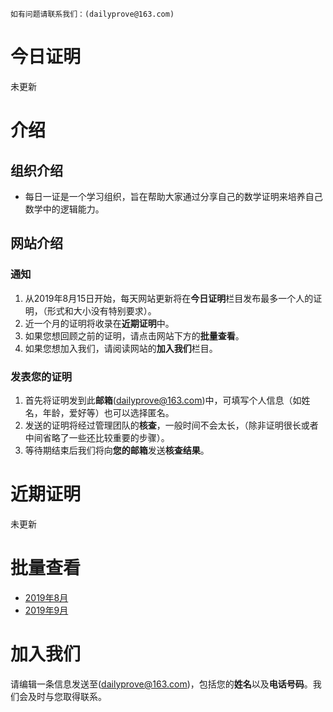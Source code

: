 ``
如有问题请联系我们：(dailyprove@163.com)
``
# 今日证明
未更新
# 介绍
## 组织介绍
- 每日一证是一个学习组织，旨在帮助大家通过分享自己的数学证明来培养自己数学中的逻辑能力。

## 网站介绍
### 通知
1. 从2019年8月15日开始，每天网站更新将在**今日证明**栏目发布最多一个人的证明，（形式和大小没有特别要求）。
1. 近一个月的证明将收录在**近期证明**中。
1. 如果您想回顾之前的证明，请点击网站下方的**批量查看**。
1. 如果您想加入我们，请阅读网站的**加入我们**栏目。
### 发表您的证明
1. 首先将证明发到此**邮箱**(dailyprove@163.com)中，可填写个人信息（如姓名，年龄，爱好等）也可以选择匿名。
1. 发送的证明将经过管理团队的**核查**，一般时间不会太长，（除非证明很长或者中间省略了一些还比较重要的步骤）。
1. 等待期结束后我们将向**您的邮箱**发送**核查结果**。
# 近期证明
未更新
# 批量查看
- [2019年8月](https://pan.baidu.com/s/1A7VrAwpMZ--Yms5bNng3rA)
- [2019年9月](https://pan.baidu.com/s/1HiNTzZ5pI9TlVapYQfwHpQ)
# 加入我们
请编辑一条信息发送至(dailyprove@163.com)，包括您的**姓名**以及**电话号码**。我们会及时与您取得联系。
